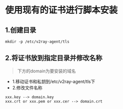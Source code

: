 # 使用现有的证书进行脚本安装
## 1.创建目录
```
mkdir -p /etc/v2ray-agent/tls
```
## 2.将证书放到指定目录并修改名称
>下方的domain为要安装的域名
- 1.移动证书和私钥到/etc/v2ray-agent/tls下
- 2.修改文件名称
```
xxx.key --> domain.key
xxx.crt or xxx.pem or xxx.cer --> domain.crt
```